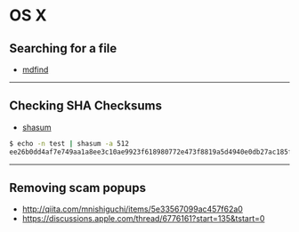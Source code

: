 # OS X

## Searching for a file
- [mdfind](https://developer.apple.com/library/mac/documentation/Darwin/Reference/ManPages/man1/mdfind.1.html)

---

## Checking SHA Checksums
- [shasum](https://developer.apple.com/library/mac/documentation/Darwin/Reference/ManPages/man1/shasum.1.html)

```bash
$ echo -n test | shasum -a 512
ee26b0dd4af7e749aa1a8ee3c10ae9923f618980772e473f8819a5d4940e0db27ac185f8a0e1d5f84f88bc887fd67b143732c304cc5fa9ad8e6f57f50028a8ff  -
```

---

## Removing scam popups

- http://qiita.com/mnishiguchi/items/5e33567099ac457f62a0
- https://discussions.apple.com/thread/6776161?start=135&tstart=0

